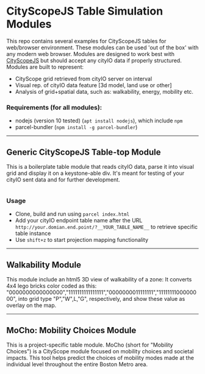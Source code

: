 # CityScopeJS Table Simulation Modules

This repo contains several examples for CityScopeJS tables for web/browser environment. These modules can be used 'out of the box' with any modern web browser. Modules are designed to work best with [CityScopeJS](https://github.com/CityScope/CS_cityscopeJS) but should accept any cityIO data if properly structured.
Modules are built to represent:

- CityScope grid retrieved from cityIO server on interval
- Visual rep. of cityIO data feature [3d model, land use or other]
- Analysis of grid+spatial data, such as: walkability, energy, mobility etc.

### Requirements (for all modules):

- nodejs (version 10 tested) (`apt install nodejs`), which include `npm`
- parcel-bundler (`npm install -g parcel-bundler`)

---

## Generic CityScopeJS Table-top Module

This is a boilerplate table module that reads cityIO data, parse it into visual grid and display it on a keystone-able div. It's meant for testing of your cityIO sent data and for further development.

![]()

### Usage

- Clone, build and run using `parcel index.html`
- Add your cityIO endpoint table name after the URL `http://your.domian.end.point/?__YOUR_TABLE_NAME__` to retrieve specific table instance
- Use `shift+z` to start projection mapping functionality

---

## Walkability Module

This module include an html5 3D view of walkability of a zone:
It converts 4x4 lego bricks color coded as this: "0000000000000000","1111111111111111","0000000011111111","1111111100000000", into grid type "P","W",L,"G", respectively, and show these value as overlay on the map.

---

## MoCho: Mobility Choices Module

This is a project-specific table module. MoCho (short for "Mobility Choices") is a CityScope module focused on mobility choices and societal impacts. This tool helps predict the choices of mobility modes made at the individual level throughout the entire Boston Metro area.

![]()

